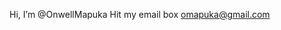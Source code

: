 Hi, I’m @OnwellMapuka
Hit my email box omapuka@gmail.com

<!---
OnwellMapuka/OnwellMapuka is a ✨ special ✨ repository because its `README.md` (this file) appears on your GitHub profile.
You can click the Preview link to take a look at your changes.
--->
